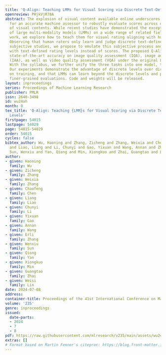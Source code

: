 ```yaml
---
title: 'Q-Align: Teaching LMMs for Visual Scoring via Discrete Text-Defined Levels'
openreview: PHjkVjR78A
abstract: The explosion of visual content available online underscores the requirement
  for an accurate machine assessor to robustly evaluate scores across diverse types
  of visual contents. While recent studies have demonstrated the exceptional potentials
  of large multi-modality models (LMMs) on a wide range of related fields, in this
  work, we explore how to teach them for visual rating aligning with human opinions.
  Observing that human raters only learn and judge discrete text-defined levels in
  subjective studies, we propose to emulate this subjective process and teach LMMs
  with text-defined rating levels instead of scores. The proposed Q-Align achieves
  state-of-the-art accuracy on image quality assessment (IQA), image aesthetic assessment
  (IAA), as well as video quality assessment (VQA) under the original LMM structure.
  With the syllabus, we further unify the three tasks into one model, termed the OneAlign.
  Our experiments demonstrate the advantage of discrete levels over direct scores
  on training, and that LMMs can learn beyond the discrete levels and provide effective
  finer-grained evaluations. Code and weights will be released.
layout: inproceedings
series: Proceedings of Machine Learning Research
publisher: PMLR
issn: 2640-3498
id: wu24ah
month: 0
tex_title: 'Q-Align: Teaching {LMM}s for Visual Scoring via Discrete Text-Defined
  Levels'
firstpage: 54015
lastpage: 54029
page: 54015-54029
order: 54015
cycles: false
bibtex_author: Wu, Haoning and Zhang, Zicheng and Zhang, Weixia and Chen, Chaofeng
  and Liao, Liang and Li, Chunyi and Gao, Yixuan and Wang, Annan and Zhang, Erli and
  Sun, Wenxiu and Yan, Qiong and Min, Xiongkuo and Zhai, Guangtao and Lin, Weisi
author:
- given: Haoning
  family: Wu
- given: Zicheng
  family: Zhang
- given: Weixia
  family: Zhang
- given: Chaofeng
  family: Chen
- given: Liang
  family: Liao
- given: Chunyi
  family: Li
- given: Yixuan
  family: Gao
- given: Annan
  family: Wang
- given: Erli
  family: Zhang
- given: Wenxiu
  family: Sun
- given: Qiong
  family: Yan
- given: Xiongkuo
  family: Min
- given: Guangtao
  family: Zhai
- given: Weisi
  family: Lin
date: 2024-07-08
address:
container-title: Proceedings of the 41st International Conference on Machine Learning
volume: '235'
genre: inproceedings
issued:
  date-parts:
  - 2024
  - 7
  - 8
pdf: https://raw.githubusercontent.com/mlresearch/v235/main/assets/wu24ah/wu24ah.pdf
extras: []
# Format based on Martin Fenner's citeproc: https://blog.front-matter.io/posts/citeproc-yaml-for-bibliographies/
---
```

